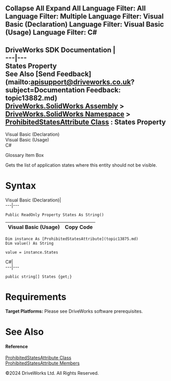        

 Collapse All Expand All  Language Filter: All  Language Filter: Multiple  Language Filter: Visual Basic (Declaration) Language Filter: Visual Basic (Usage) Language Filter: C#  
---  
DriveWorks SDK Documentation  |   
---|---  
States Property   
See Also [Send Feedback](mailto:apisupport@driveworks.co.uk?subject=Documentation Feedback: topic13882.md)  
[DriveWorks.SolidWorks Assembly](topic13342.md) > [DriveWorks.SolidWorks Namespace](topic13345.md) > [ProhibitedStatesAttribute Class](topic13875.md) : States Property  
---  
  
Visual Basic (Declaration)    
Visual Basic (Usage)    
C# 

Glossary Item Box

Gets the list of application states where this entity should not be visible. 

# Syntax

Visual Basic (Declaration)|   
---|---  
      
    
    Public ReadOnly Property States As String()  
  
Visual Basic (Usage)| Copy Code  
---|---  
      
    
    Dim instance As [ProhibitedStatesAttribute](topic13875.md)
    Dim value() As String
     
    value = instance.States  
  
C#|   
---|---  
      
    
    public string[] States {get;}  
  
# Requirements

**Target Platforms:** Please see DriveWorks software prerequisites.

# See Also

#### Reference

[ProhibitedStatesAttribute Class](topic13875.md)   
[ProhibitedStatesAttribute Members](topic13876.md)

©2024 DriveWorks Ltd. All Rights Reserved.
